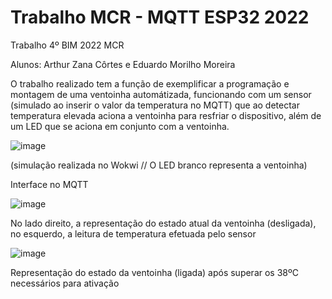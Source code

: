 # Trabalho MCR - MQTT ESP32 2022
Trabalho 4º BIM 2022 MCR 

Alunos: Arthur Zana Côrtes e Eduardo Morilho Moreira

O trabalho realizado tem a função de exemplificar a programação e montagem de uma ventoinha automátizada, funcionando com um sensor (simulado ao inserir o valor da temperatura no MQTT) que ao detectar temperatura elevada aciona a ventoinha para resfriar o dispositivo, além de um LED que se aciona em conjunto com a ventoinha.

![image](https://user-images.githubusercontent.com/119462023/204693881-de234143-7472-4fea-8b4a-bd871e4432ca.png)

(simulação realizada no Wokwi // O LED branco representa a ventoinha)

Interface no MQTT

![image](https://user-images.githubusercontent.com/119462023/204694292-5201f81b-cedb-4a5f-9bbb-a82ac5b51c1b.png)

No lado direito, a representação do estado atual da ventoinha (desligada), no esquerdo, a leitura de temperatura efetuada pelo sensor

![image](https://user-images.githubusercontent.com/119462023/204694570-4642101b-50ec-4c3d-9bd3-3fd447be13d4.png)

Representação do estado da ventoinha (ligada) após superar os 38ºC necessários para ativação
